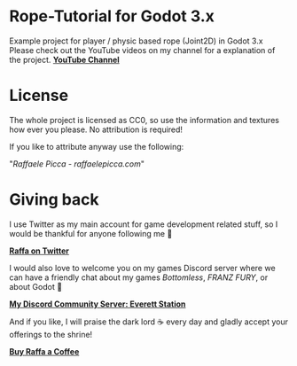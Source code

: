 # Rope-Tutorial for Godot 3.x

Example project for player / physic based rope (Joint2D) in Godot 3.x
Please check out the YouTube videos on my channel for a explanation of the project.
[**YouTube Channel**](https://www.youtube.com/c/Picster)


# License

The whole project is licensed as CC0, so use the information and textures how ever you please. No attribution is required!

If you like to attribute anyway use the following:

"*Raffaele Picca - raffaelepicca.com*"

# Giving back

I use Twitter as my main account for game development related stuff, so I would be thankful for anyone following me 🎉

[**Raffa on Twitter**](https://www.twitter.com/MV_Raffa)

I would also love to welcome you on my games Discord server where we can have a friendly chat about my games *Bottomless*, *FRANZ FURY*, or about Godot 💬

[**My Discord Community Server: Everett Station**](https://discord.com/invite/JU3y5WkQ4g)

And if you like, I will praise the dark lord ☕ every day and gladly accept your offerings to the shrine!

[**Buy Raffa a Coffee**](https://www.buymeacoffee.com/raffa)

